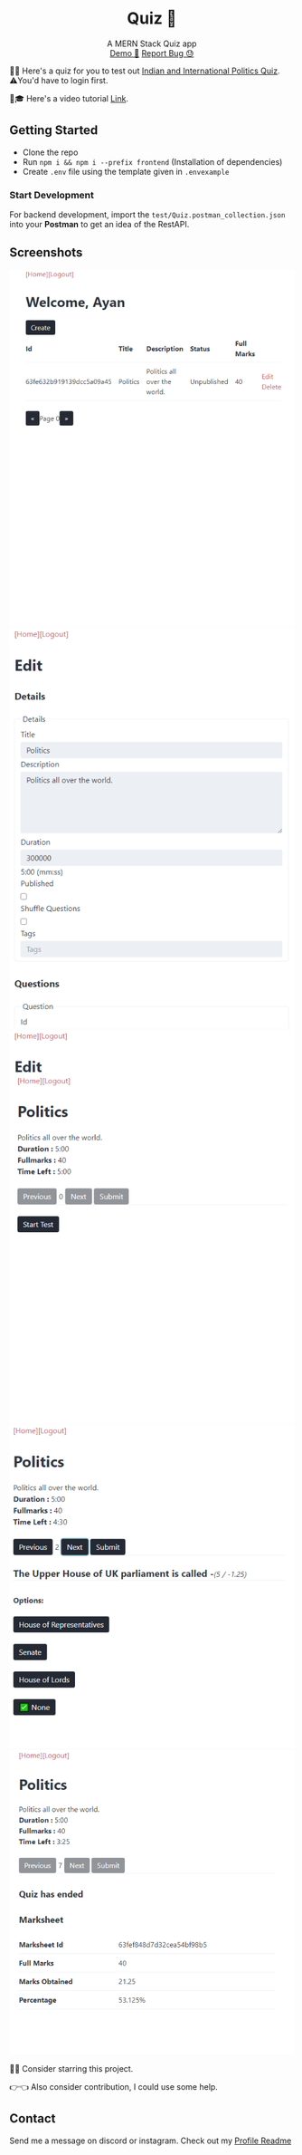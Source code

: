 <p align="center">
  <h1 align="center">Quiz 🐰</h1>
  <p align="center">
    A MERN Stack Quiz app
    <br /><a href="https://quiz-1zft.onrender.com/">Demo 🚀</a>
    <a href="https://github.com/captainAyan/quiz/issues">Report Bug 😓</a>
  </p>
</p>

🎉🎉 Here's a quiz for you to test out [Indian and International Politics Quiz](https://quiz-1zft.onrender.com/quiz/63fe632b919139dcc5a09a45). ⚠️You'd have to login first.

🔬🎓 Here's a video tutorial [Link](https://youtu.be/s8QYnxlmc84).

## Getting Started
- Clone the repo
- Run `npm i && npm i --prefix frontend` (Installation of dependencies)
- Create `.env` file using the template given in `.envexample`

### Start Development
For backend development, import the `test/Quiz.postman_collection.json` into your **Postman** to get an idea of the RestAPI.

## Screenshots
<img src="https://github.com/captainayan/quiz/blob/main/screenshot/image_1.png?raw=true">
<img src="https://github.com/captainayan/quiz/blob/main/screenshot/image_2.png?raw=true">
<img src="https://github.com/captainayan/quiz/blob/main/screenshot/image_3.png?raw=true">
<img src="https://github.com/captainayan/quiz/blob/main/screenshot/image_4.png?raw=true">
<img src="https://github.com/captainayan/quiz/blob/main/screenshot/image_5.png?raw=true">

🙏🥺 Consider starring this project.

👉👈 Also consider contribution, I could use some help.

## Contact
Send me a message on discord or instagram. Check out my [Profile Readme](https://github.com/captainAyan)